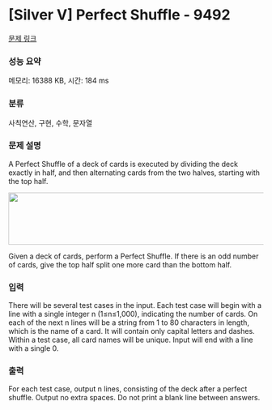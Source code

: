 # [Silver V] Perfect Shuffle - 9492 

[문제 링크](https://www.acmicpc.net/problem/9492) 

### 성능 요약

메모리: 16388 KB, 시간: 184 ms

### 분류

사칙연산, 구현, 수학, 문자열

### 문제 설명

<p>A Perfect Shuffle of a deck of cards is executed by dividing the deck exactly in half, and then alternating cards from the two halves, starting with the top half. </p>

<p><img alt="" src="https://www.acmicpc.net/upload/images2/ps.png" style="height:103px; width:593px"></p>

<p>Given a deck of cards, perform a Perfect Shuffle. If there is an odd number of cards, give the top half split one more card than the bottom half.</p>

### 입력 

 <p>There will be several test cases in the input. Each test case will begin with a line with a single integer n (1≤n≤1,000), indicating the number of cards. On each of the next n lines will be a string from 1 to 80 characters in length, which is the name of a card. It will contain only capital letters and dashes. Within a test case, all card names will be unique. Input will end with a line with a single 0.</p>

### 출력 

 <p>For each test case, output n lines, consisting of the deck after a perfect shuffle. Output no extra spaces. Do not print a blank line between answers.</p>

